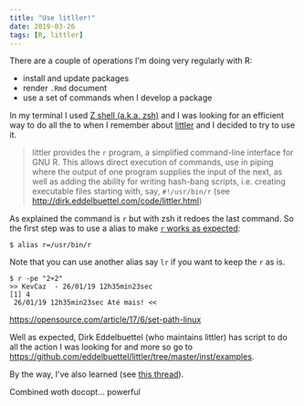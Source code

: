 ```yaml
---
title: "Use litller!"
date: 2019-03-26
tags: [R, littler]
---
```


There are a couple of operations I'm doing very regularly with R:

- install and update packages
- render `.Rmd` document
- use a set of commands when I develop a package

In my terminal I used [Z shell (a.k.a. zsh)](https://en.wikipedia.org/wiki/Z_shell) and I was looking for an efficient way to do all the to when I remember about
[littler](http://dirk.eddelbuettel.com/code/littler.html) and I decided
to try to use it.

> littler provides the `r` program, a simplified command-line interface for GNU R. This allows direct execution of commands, use in piping where the output of one program supplies the input of the next, as well as adding the ability for writing hash-bang scripts, i.e. creating executable files starting with, say, `#!/usr/bin/r`
(see http://dirk.eddelbuettel.com/code/littler.html)

As explained the command is `r` but with zsh it redoes the last command. So
the first step was to use a alias to make [`r` works as expected](https://github.com/eddelbuettel/littler/issues/57):

```
$ alias r=/usr/bin/r
```

Note that you can use another alias say `lr` if you want to keep the `r` as
is.

```
$ r -pe "2+2"
>> KevCaz  - 26/01/19 12h35min23sec
[1] 4
 26/01/19 12h35min23sec Até mais! <<
```

https://opensource.com/article/17/6/set-path-linux


Well as expected, Dirk Eddelbuettel (who maintains littler) has script to
do all the action I was looking for and more so go to
https://github.com/eddelbuettel/littler/tree/master/inst/examples.



By the way, I've also learned (see [this thread](https://github.com/eddelbuettel/littler/issues/24)).

Combined woth docopt... powerful

